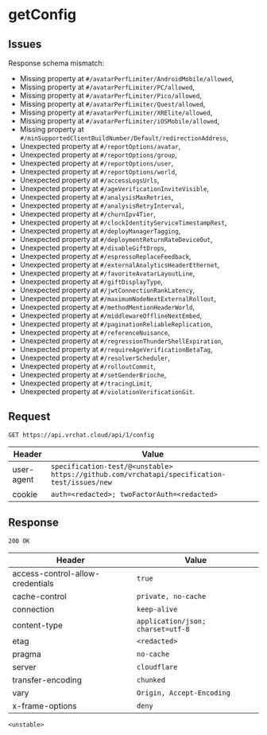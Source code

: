 # getConfig

## Issues
Response schema mismatch:
* Missing property at ``#/avatarPerfLimiter/AndroidMobile/allowed``,
* Missing property at ``#/avatarPerfLimiter/PC/allowed``,
* Missing property at ``#/avatarPerfLimiter/Pico/allowed``,
* Missing property at ``#/avatarPerfLimiter/Quest/allowed``,
* Missing property at ``#/avatarPerfLimiter/XRElite/allowed``,
* Missing property at ``#/avatarPerfLimiter/iOSMobile/allowed``,
* Missing property at ``#/minSupportedClientBuildNumber/Default/redirectionAddress``,
* Unexpected property at ``#/reportOptions/avatar``,
* Unexpected property at ``#/reportOptions/group``,
* Unexpected property at ``#/reportOptions/user``,
* Unexpected property at ``#/reportOptions/world``,
* Unexpected property at ``#/accessLogsUrls``,
* Unexpected property at ``#/ageVerificationInviteVisible``,
* Unexpected property at ``#/analysisMaxRetries``,
* Unexpected property at ``#/analysisRetryInterval``,
* Unexpected property at ``#/churnIpv4Tier``,
* Unexpected property at ``#/clockIdentityServiceTimestampRest``,
* Unexpected property at ``#/deployManagerTagging``,
* Unexpected property at ``#/deploymentReturnRateDeviceOut``,
* Unexpected property at ``#/disableGiftDrops``,
* Unexpected property at ``#/espressoReplaceFeedback``,
* Unexpected property at ``#/externalAnalyticsHeaderEthernet``,
* Unexpected property at ``#/favoriteAvatarLayoutLine``,
* Unexpected property at ``#/giftDisplayType``,
* Unexpected property at ``#/jwtConnectionRankLatency``,
* Unexpected property at ``#/maximumNodeNextExternalRollout``,
* Unexpected property at ``#/methodMentionHeaderWorld``,
* Unexpected property at ``#/middlewareOfflineNextEmbed``,
* Unexpected property at ``#/paginationReliableReplication``,
* Unexpected property at ``#/referenceNuisance``,
* Unexpected property at ``#/regressionThunderShellExpiration``,
* Unexpected property at ``#/requireAgeVerificationBetaTag``,
* Unexpected property at ``#/resolverScheduler``,
* Unexpected property at ``#/rolloutCommit``,
* Unexpected property at ``#/setGenderBrioche``,
* Unexpected property at ``#/tracingLimit``,
* Unexpected property at ``#/violationVerificationGit``.
## Request
`GET https://api.vrchat.cloud/api/1/config`

| Header | Value |
| ------ | ----- |
| user-agent | `specification-test/@<unstable> https://github.com/vrchatapi/specification-test/issues/new` |
| cookie | `auth=<redacted>; twoFactorAuth=<redacted>` |


## Response
`200 OK`

| Header | Value |
| ------ | ----- |
| access-control-allow-credentials | `true` |
| cache-control | `private, no-cache` |
| connection | `keep-alive` |
| content-type | `application/json; charset=utf-8` |
| etag | `<redacted>` |
| pragma | `no-cache` |
| server | `cloudflare` |
| transfer-encoding | `chunked` |
| vary | `Origin, Accept-Encoding` |
| x-frame-options | `deny` |

```jsonc
<unstable>
```
